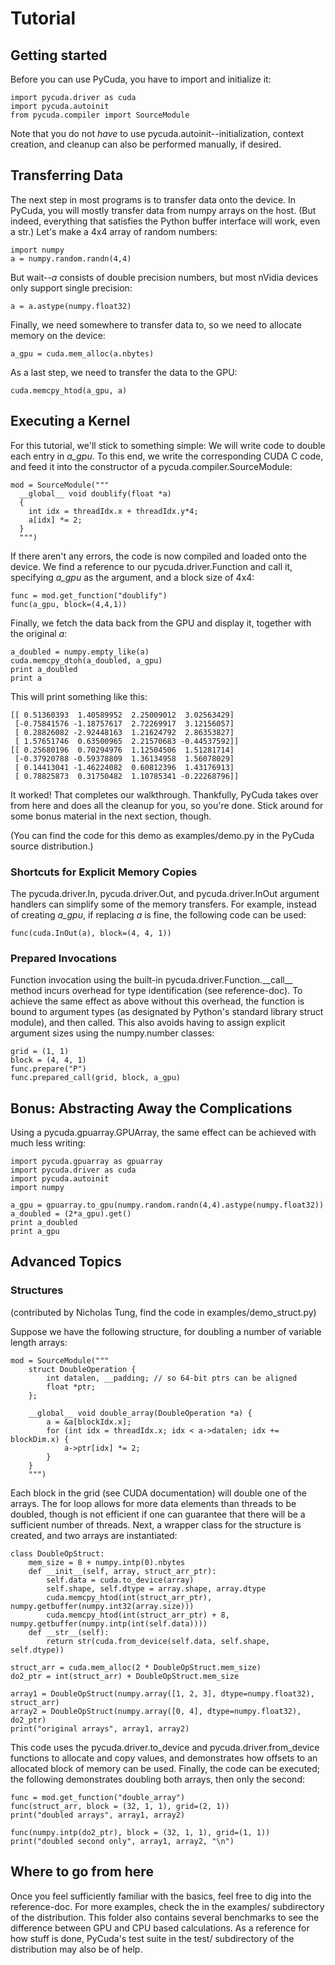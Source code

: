 Tutorial
========

Getting started
---------------

Before you can use PyCuda, you have to import and initialize it:

    import pycuda.driver as cuda
    import pycuda.autoinit
    from pycuda.compiler import SourceModule

Note that you do not *have* to use pycuda.autoinit--initialization,
context creation, and cleanup can also be performed manually, if
desired.

Transferring Data
-----------------

The next step in most programs is to transfer data onto the device. In
PyCuda, you will mostly transfer data from numpy arrays on the host.
(But indeed, everything that satisfies the Python buffer interface will
work, even a str.) Let's make a 4x4 array of random numbers:

    import numpy
    a = numpy.random.randn(4,4)

But wait--*a* consists of double precision numbers, but most nVidia
devices only support single precision:

    a = a.astype(numpy.float32)

Finally, we need somewhere to transfer data to, so we need to allocate
memory on the device:

    a_gpu = cuda.mem_alloc(a.nbytes)

As a last step, we need to transfer the data to the GPU:

    cuda.memcpy_htod(a_gpu, a)

Executing a Kernel
------------------

For this tutorial, we'll stick to something simple: We will write code
to double each entry in *a\_gpu*. To this end, we write the
corresponding CUDA C code, and feed it into the constructor of a
pycuda.compiler.SourceModule:

    mod = SourceModule("""
      __global__ void doublify(float *a)
      {
        int idx = threadIdx.x + threadIdx.y*4;
        a[idx] *= 2;
      }
      """)

If there aren't any errors, the code is now compiled and loaded onto the
device. We find a reference to our pycuda.driver.Function and call it,
specifying *a\_gpu* as the argument, and a block size of 4x4:

    func = mod.get_function("doublify")
    func(a_gpu, block=(4,4,1))

Finally, we fetch the data back from the GPU and display it, together
with the original *a*:

    a_doubled = numpy.empty_like(a)
    cuda.memcpy_dtoh(a_doubled, a_gpu)
    print a_doubled
    print a

This will print something like this:

    [[ 0.51360393  1.40589952  2.25009012  3.02563429]
     [-0.75841576 -1.18757617  2.72269917  3.12156057]
     [ 0.28826082 -2.92448163  1.21624792  2.86353827]
     [ 1.57651746  0.63500965  2.21570683 -0.44537592]]
    [[ 0.25680196  0.70294976  1.12504506  1.51281714]
     [-0.37920788 -0.59378809  1.36134958  1.56078029]
     [ 0.14413041 -1.46224082  0.60812396  1.43176913]
     [ 0.78825873  0.31750482  1.10785341 -0.22268796]]

It worked! That completes our walkthrough. Thankfully, PyCuda takes over
from here and does all the cleanup for you, so you're done. Stick around
for some bonus material in the next section, though.

(You can find the code for this demo as examples/demo.py in the PyCuda
source distribution.)

### Shortcuts for Explicit Memory Copies

The pycuda.driver.In, pycuda.driver.Out, and pycuda.driver.InOut
argument handlers can simplify some of the memory transfers. For
example, instead of creating *a\_gpu*, if replacing *a* is fine, the
following code can be used:

    func(cuda.InOut(a), block=(4, 4, 1))

### Prepared Invocations

Function invocation using the built-in
pycuda.driver.Function.\_\_call\_\_ method incurs overhead for type
identification (see reference-doc). To achieve the same effect as above
without this overhead, the function is bound to argument types (as
designated by Python's standard library struct module), and then called.
This also avoids having to assign explicit argument sizes using the
numpy.number classes:

    grid = (1, 1)
    block = (4, 4, 1)
    func.prepare("P")
    func.prepared_call(grid, block, a_gpu)

Bonus: Abstracting Away the Complications
-----------------------------------------

Using a pycuda.gpuarray.GPUArray, the same effect can be achieved with
much less writing:

    import pycuda.gpuarray as gpuarray
    import pycuda.driver as cuda
    import pycuda.autoinit
    import numpy

    a_gpu = gpuarray.to_gpu(numpy.random.randn(4,4).astype(numpy.float32))
    a_doubled = (2*a_gpu).get()
    print a_doubled
    print a_gpu

Advanced Topics
---------------

### Structures

(contributed by Nicholas Tung, find the code in
examples/demo\_struct.py)

Suppose we have the following structure, for doubling a number of
variable length arrays:

    mod = SourceModule("""
        struct DoubleOperation {
            int datalen, __padding; // so 64-bit ptrs can be aligned
            float *ptr;
        };

        __global__ void double_array(DoubleOperation *a) {
            a = &a[blockIdx.x];
            for (int idx = threadIdx.x; idx < a->datalen; idx += blockDim.x) {
                a->ptr[idx] *= 2;
            }
        }
        """)

Each block in the grid (see CUDA documentation) will double one of the
arrays. The for loop allows for more data elements than threads to be
doubled, though is not efficient if one can guarantee that there will be
a sufficient number of threads. Next, a wrapper class for the structure
is created, and two arrays are instantiated:

    class DoubleOpStruct:
        mem_size = 8 + numpy.intp(0).nbytes
        def __init__(self, array, struct_arr_ptr):
            self.data = cuda.to_device(array)
            self.shape, self.dtype = array.shape, array.dtype
            cuda.memcpy_htod(int(struct_arr_ptr), numpy.getbuffer(numpy.int32(array.size)))
            cuda.memcpy_htod(int(struct_arr_ptr) + 8, numpy.getbuffer(numpy.intp(int(self.data))))
        def __str__(self):
            return str(cuda.from_device(self.data, self.shape, self.dtype))

    struct_arr = cuda.mem_alloc(2 * DoubleOpStruct.mem_size)
    do2_ptr = int(struct_arr) + DoubleOpStruct.mem_size

    array1 = DoubleOpStruct(numpy.array([1, 2, 3], dtype=numpy.float32), struct_arr)
    array2 = DoubleOpStruct(numpy.array([0, 4], dtype=numpy.float32), do2_ptr)
    print("original arrays", array1, array2)

This code uses the pycuda.driver.to\_device and
pycuda.driver.from\_device functions to allocate and copy values, and
demonstrates how offsets to an allocated block of memory can be used.
Finally, the code can be executed; the following demonstrates doubling
both arrays, then only the second:

    func = mod.get_function("double_array")
    func(struct_arr, block = (32, 1, 1), grid=(2, 1))
    print("doubled arrays", array1, array2)

    func(numpy.intp(do2_ptr), block = (32, 1, 1), grid=(1, 1))
    print("doubled second only", array1, array2, "\n")

Where to go from here
---------------------

Once you feel sufficiently familiar with the basics, feel free to dig
into the reference-doc. For more examples, check the in the examples/
subdirectory of the distribution. This folder also contains several
benchmarks to see the difference between GPU and CPU based calculations.
As a reference for how stuff is done, PyCuda's test suite in the test/
subdirectory of the distribution may also be of help.
